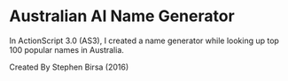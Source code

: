 # Australian AI Name Generator
In ActionScript 3.0 (AS3), I created a name generator while looking up top 100 popular names in Australia.

Created By Stephen Birsa (2016)
